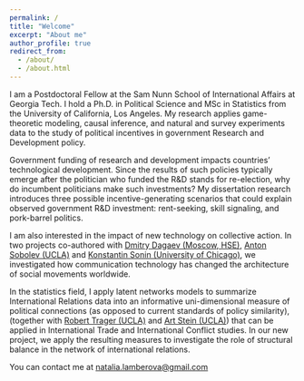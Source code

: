 ```yaml
---
permalink: /
title: "Welcome"
excerpt: "About me"
author_profile: true
redirect_from: 
  - /about/
  - /about.html
---
```


I am a Postdoctoral Fellow at the Sam Nunn School of International Affairs at Georgia Tech. I hold a Ph.D. in Political Science and MSc in Statistics from the University of California, Los Angeles. My research applies game-theoretic modeling, causal inference, and natural and survey experiments data to the study of political incentives in government Research and Development policy.  

Government funding of research and development impacts countries’ technological development. Since the results of such policies typically emerge after the politician who funded the R&D stands for re-election, why do incumbent politicians make such investments? My dissertation research introduces three possible incentive-generating scenarios that could explain observed government R&D investment: rent-seeking, skill signaling, and pork-barrel politics. 

I am also interested in the impact of new technology on collective action. In two projects co-authored with [Dmitry Dagaev (Moscow, HSE)](https://www.hse.ru/en/staff/ddagaev), [Anton Sobolev (UCLA)](asobolev.com) and [Konstantin Sonin (University of Chicago)](https://harris.uchicago.edu/directory/konstantin-sonin), we investigated how communication technology has changed the architecture of social movements worldwide.

In the statistics field, I apply latent networks models to summarize International Relations data into an informative uni-dimensional measure of political connections (as opposed to current standards of policy similarity), (together with [Robert Trager (UCLA)](https://polisci.ucla.edu/people/robert-trager ) and [Art Stein (UCLA)](https://polisci.ucla.edu/people/arthur-stein)) that can be applied in International Trade and International Conflict studies.  In our new project, we apply the resulting measures to investigate the role of structural balance in the network of international relations.

You can contact me at natalia.lamberova@gmail.com



